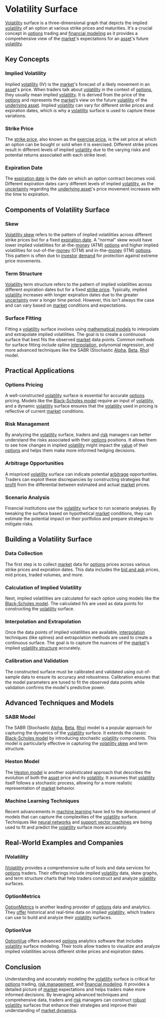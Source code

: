 # Volatility Surface

[Volatility](../v/volatility.md) surface is a three-dimensional graph that depicts the implied [volatility](../v/volatility.md) of an option at various strike prices and maturities. It's a crucial concept in [options](../o/options.md) trading and [financial modeling](../f/financial_modeling.md) as it provides a comprehensive view of the [market](../m/market.md)'s expectations for an [asset](../a/asset.md)'s future [volatility](../v/volatility.md).

## Key Concepts

### Implied Volatility

Implied [volatility](../v/volatility.md) (IV) is the [market](../m/market.md)'s forecast of a likely movement in an [asset](../a/asset.md)'s price. When traders talk about [volatility](../v/volatility.md) in the context of [options](../o/options.md), they usually mean implied [volatility](../v/volatility.md). It is derived from the price of the [options](../o/options.md) and represents the [market](../m/market.md)’s view on the future [volatility](../v/volatility.md) of the [underlying asset](../u/underlying_asset.md). Implied [volatility](../v/volatility.md) can vary for different strike prices and expiration dates, which is why a [volatility](../v/volatility.md) surface is used to capture these variations.

### Strike Price

The [strike price](../s/strike_price.md), also known as the [exercise price](../e/excersise_price.md), is the set price at which an option can be bought or sold when it is exercised. Different strike prices result in different levels of implied [volatility](../v/volatility.md) due to the varying risks and potential returns associated with each strike level.

### Expiration Date

The [expiration date](../e/expiration_date.md) is the date on which an option contract becomes void. Different expiration dates carry different levels of implied [volatility](../v/volatility.md), as the [uncertainty](../u/uncertainty_in_trading.md) regarding the [underlying asset](../u/underlying_asset.md)'s price movement increases with the time to expiration.

## Components of Volatility Surface

### Skew

[Volatility skew](../v/volatility_skew.md) refers to the pattern of implied volatilities across different strike prices but for a fixed [expiration date](../e/expiration_date.md). A "normal" skew would have lower implied volatilities for at-the-[money](../m/money.md) (ATM) [options](../o/options.md) and higher implied volatilities for out-of-the-[money](../m/money.md) (OTM) and in-the-[money](../m/money.md) (ITM) [options](../o/options.md). This pattern is often due to [investor](../i/investor.md) [demand](../d/demand.md) for protection against extreme price movements.

### Term Structure

[Volatility](../v/volatility.md) term structure refers to the pattern of implied volatilities across different expiration dates but for a fixed [strike price](../s/strike_price.md). Typically, implied [volatility](../v/volatility.md) increases with longer expiration dates due to the greater [uncertainty](../u/uncertainty_in_trading.md) over a longer time period. However, this isn't always the case and can vary based on [market](../m/market.md) conditions and expectations.

### Surface Fitting

Fitting a [volatility](../v/volatility.md) surface involves using [mathematical models](../m/mathematical_models_in_trading.md) to interpolate and extrapolate implied volatilities. The goal is to create a continuous surface that best fits the observed [market](../m/market.md) data points. Common methods for surface fitting include spline [interpolation](../i/interpolation.md), polynomial regression, and more advanced techniques like the SABR (Stochastic [Alpha](../a/alpha.md), [Beta](../b/beta.md), [Rho](../r/rho.md)) model.

## Practical Applications

### Options Pricing

A well-constructed [volatility](../v/volatility.md) surface is essential for accurate [options](../o/options.md) pricing. Models like the [Black-Scholes model](../b/black-scholes_model.md) require an input of [volatility](../v/volatility.md), and a dynamic [volatility](../v/volatility.md) surface ensures that the [volatility](../v/volatility.md) used in pricing is reflective of current [market](../m/market.md) conditions.

### Risk Management

By analyzing the [volatility](../v/volatility.md) surface, traders and [risk](../r/risk.md) managers can better understand the risks associated with their [options](../o/options.md) positions. It allows them to see how changes in implied [volatility](../v/volatility.md) might impact the [value](../v/value.md) of their [options](../o/options.md) and helps them make more informed hedging decisions.

### Arbitrage Opportunities

A mispriced [volatility](../v/volatility.md) surface can indicate potential [arbitrage](../a/arbitrage.md) opportunities. Traders can exploit these discrepancies by constructing strategies that [profit](../p/profit.md) from the differential between estimated and actual [market](../m/market.md) prices.

### Scenario Analysis

Financial institutions use the [volatility](../v/volatility.md) surface to run scenario analyses. By tweaking the surface based on hypothetical [market](../m/market.md) conditions, they can estimate the potential impact on their portfolios and prepare strategies to mitigate risks.

## Building a Volatility Surface

### Data Collection

The first step is to collect [market](../m/market.md) data for [options](../o/options.md) prices across various strike prices and expiration dates. This data includes the [bid and ask](../b/bid_and_ask.md) prices, mid prices, traded volumes, and more.

### Calculation of Implied Volatility

Next, implied volatilities are calculated for each option using models like the [Black-Scholes model](../b/black-scholes_model.md). The calculated IVs are used as data points for constructing the [volatility](../v/volatility.md) surface.

### Interpolation and Extrapolation

Once the data points of implied volatilities are available, [interpolation](../i/interpolation.md) techniques (like splines) and extrapolation methods are used to create a continuous surface. The goal is to capture the nuances of the [market](../m/market.md)'s implied [volatility structure](../v/volatility_structure.md) accurately.

### Calibration and Validation

The constructed surface must be calibrated and validated using out-of-sample data to ensure its accuracy and robustness. Calibration ensures that the model parameters are tuned to fit the observed data points while validation confirms the model's predictive power.

## Advanced Techniques and Models

### SABR Model

The SABR (Stochastic [Alpha](../a/alpha.md), [Beta](../b/beta.md), [Rho](../r/rho.md)) model is a popular approach for capturing the dynamics of the [volatility](../v/volatility.md) surface. It extends the classic [Black-Scholes model](../b/black-scholes_model.md) by introducing stochastic [volatility](../v/volatility.md) components. This model is particularly effective in capturing the [volatility skew](../v/volatility_skew.md) and term structure.

### Heston Model

The [Heston model](../h/heston_model.md) is another sophisticated approach that describes the evolution of both the [asset](../a/asset.md) price and its [volatility](../v/volatility.md). It assumes that [volatility](../v/volatility.md) itself follows a stochastic process, allowing for a more realistic representation of [market](../m/market.md) behavior.

### Machine Learning Techniques

Recent advancements in [machine learning](../m/machine_learning.md) have led to the development of models that can capture the complexities of the [volatility](../v/volatility.md) surface. Techniques like [neural networks](../n/neural_networks_in_trading.md) and [support vector machines](../s/support_vector_machines_in_trading.md) are being used to fit and predict the [volatility](../v/volatility.md) surface more accurately.

## Real-World Examples and Companies

### IVolatility

[IVolatility](https://www.ivolatility.com) provides a comprehensive suite of tools and data services for [options](../o/options.md) traders. Their offerings include implied [volatility](../v/volatility.md) data, skew graphs, and term structure charts that help traders construct and analyze [volatility](../v/volatility.md) surfaces.

### OptionMetrics

[OptionMetrics](https://optionmetrics.com) is another leading provider of [options](../o/options.md) data and analytics. They [offer](../o/offer.md) historical and real-time data on implied [volatility](../v/volatility.md), which traders can use to build and analyze their [volatility](../v/volatility.md) surfaces.

### OptionVue

[OptionVue](https://www.optionvue.com) offers advanced [options](../o/options.md) analytics software that includes [volatility](../v/volatility.md) surface modeling. Their tools allow traders to visualize and analyze implied volatilities across different strike prices and expiration dates.

## Conclusion

Understanding and accurately modeling the [volatility](../v/volatility.md) surface is critical for [options](../o/options.md) trading, [risk management](../r/risk_management.md), and [financial modeling](../f/financial_modeling.md). It provides a detailed picture of [market](../m/market.md) expectations and helps traders make more informed decisions. By leveraging advanced techniques and comprehensive data, traders and [risk](../r/risk.md) managers can construct [robust](../r/robust.md) [volatility](../v/volatility.md) surfaces that enhance their strategies and improve their understanding of [market dynamics](../m/market_dynamics.md).

